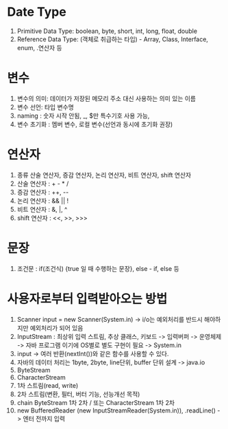 <h1>Date Type</h1>

<ol>
    <li> Primitive Data Type: boolean, byte, short, int, long, float, double </li>
    <li> Reference Data Type: (객체로 취급하는 타입) - Array, Class, Interface, enum, .연산자 등 </li>
</ol>

<h1>변수</h1>
<ol>
    <li>변수의 의미: 데이터가 저장된 메모리 주소 대신 사용하는 의미 있는 이름</li>
    <li>변수 선언: 타입 변수명</li>
    <li>naming : 숫자 시작 안됨, _, $만 특수기호 사용 가능, </li>
    <li>변수 초기화 : 멤버 변수, 로컬 변수(선언과 동시에 초기화 권장)</li>
</ol>

<h1>연산자</h1>
<ol>
    <li>종류 산술 연산자, 증감 연산자, 논리 연산자, 비트 연산자, shift 연산자</li>
    <li>산술 연산자 : + - * /</li>
    <li>증감 연산자 : ++, --</li>
    <li>논리 연산자 : && || !</li>
    <li>비트 연산자 : &, |, ^</li>
    <li>shift 연산자 : <<, >>, >>> </li>
</ol>

<h1>문장</h1>
<ol>
    <li>조건문 : if(조건식) {true 일 때 수행하는 문장}, else - if, else 등</li>
</ol>

<h1>사용자로부터 입력받아오는 방법</h1>
<ol>
    <li>Scanner input = new Scanner(System.in) -> i/o는 예외처리를 반드시 해야하지만 예외처리가 되어 있음</li>
    <li>InputStream : 최상위 입력 스트림, 추상 클래스, 키보드 -> 입력버퍼 -> 운영체제 -> 자바 프로그램 이기에 OS별로 별도 구현이 필요 -> System.in</li>
    <li> input -> 여러 반환(nextInt())와 같은 함수를 사용할 수 있다.</li>
    <li>자바의 데이터 처리는 1byte, 2byte, line단위, buffer 단위 설계 -> java.io</li>
    <li>ByteStream</li>
    <li>CharacterStream</li>
    <li>1차 스트림(read, write)</li>
    <li>2차 스트림(변환, 필터, 버터 기능, 선능개선 목적)</li>
    <li>chain ByteStream 1차 2차 / 또는 CharacterStream 1차 2차</li>
    <li>new BufferedReader (new InputStreamReader(System.in)), .readLine() -> 엔터 전까지 입력</li>
    
</ol>